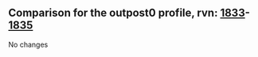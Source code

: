 ## Comparison for the outpost0 profile, rvn: [1833](https://github.com/PRO100KatYT/FortniteProfileRevisions/tree/main/profiles/outpost0/1833%20outpost0.json)-[1835](https://github.com/PRO100KatYT/FortniteProfileRevisions/tree/main/profiles/outpost0/1835%20outpost0.json)

No changes
